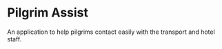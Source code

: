 # Pilgrim Assist

An application to help pilgrims contact easily with the transport and hotel staff.